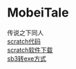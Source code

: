 # MobeiTale
传说之下同人
<br>
<a href="mobeitale.sb3">scratch代码</a><br>
<a href="https://www.123pan.com/s/xfGzVv-ADlKd.html">scratch软件下载</a><br>
<a href="https://jingyan.baidu.com/article/3065b3b624d20efecff8a4e1.html">sb3转exe方式</a>
